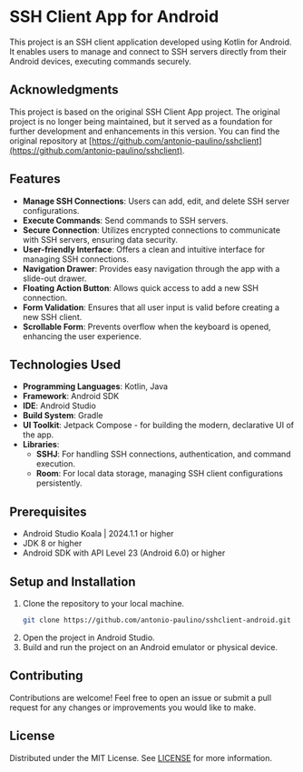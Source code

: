 # SSH Client App for Android

This project is an SSH client application developed using Kotlin for Android. It enables users to manage and connect to SSH servers directly from their Android devices, executing commands securely.

## Acknowledgments

This project is based on the original SSH Client App project. The original project is no longer being maintained, but it served as a foundation for further development and enhancements in this version. You can find the original repository at [https://github.com/antonio-paulino/sshclient](https://github.com/antonio-paulino/sshclient).

## Features

- **Manage SSH Connections**: Users can add, edit, and delete SSH server configurations.
- **Execute Commands**: Send commands to SSH servers.
- **Secure Connection**: Utilizes encrypted connections to communicate with SSH servers, ensuring data security.
- **User-friendly Interface**: Offers a clean and intuitive interface for managing SSH connections.
- **Navigation Drawer**: Provides easy navigation through the app with a slide-out drawer.
- **Floating Action Button**: Allows quick access to add a new SSH connection.
- **Form Validation**: Ensures that all user input is valid before creating a new SSH client.
- **Scrollable Form**: Prevents overflow when the keyboard is opened, enhancing the user experience.

## Technologies Used

- **Programming Languages**: Kotlin, Java
- **Framework**: Android SDK
- **IDE**: Android Studio
- **Build System**: Gradle
- **UI Toolkit**: Jetpack Compose - for building the modern, declarative UI of the app.
- **Libraries**:
    - **SSHJ**: For handling SSH connections, authentication, and command execution.
    - **Room**: For local data storage, managing SSH client configurations persistently.

## Prerequisites

- Android Studio Koala | 2024.1.1 or higher
- JDK 8 or higher
- Android SDK with API Level 23 (Android 6.0) or higher

## Setup and Installation

1. Clone the repository to your local machine.
   ```sh
   git clone https://github.com/antonio-paulino/sshclient-android.git
   ```
2. Open the project in Android Studio.
3. Build and run the project on an Android emulator or physical device.

## Contributing

Contributions are welcome! Feel free to open an issue or submit a pull request for any changes or improvements you would like to make.

## License

Distributed under the MIT License. See [LICENSE](LICENSE) for more information.
